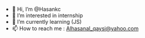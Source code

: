 - 👋 Hi, I’m @Hasankc
- 👀 I’m interested in internship
- 🌱 I’m currently learning (JS) 
- 📫 How to reach me : Alhasanal_qaysi@yahoo.com

<!---
Hasankc/Hasankc is a ✨ special ✨ repository because its `README.md` (this file) appears on your GitHub profile.
You can click the Preview link to take a look at your changes.
--->
